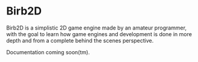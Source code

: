 # Birb2D
Birb2D is a simplistic 2D game engine made by an amateur programmer, with the goal to learn how game engines and development is done in more depth and from a complete behind the scenes perspective.

Documentation coming soon(tm).
